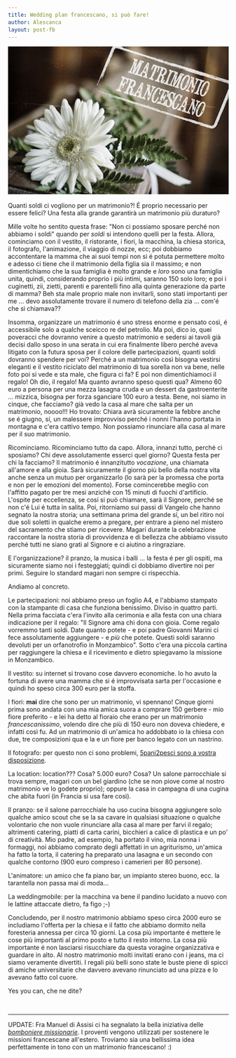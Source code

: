 ```yaml
---
title: Wedding plan francescano, si può fare!
author: Alescanca
layout: post-fb
---
```


<img src="/img/posts/matrimonio-francescano.png" width="520px">

<!-- INIZIO -->
Quanti soldi ci vogliono per un matrimonio?! É proprio necessario per essere felici? Una festa alla grande garantirà un matrimonio più duraturo?
<!-- FINE -->


Mille volte ho sentito questa frase: "Non ci possiamo sposare perché non abbiamo i soldi" quando per *soldi* si intendono quelli per la festa. Allora, cominciamo con il vestito, il ristorante, i fiori, la macchina, la chiesa storica, il fotografo, l'animazione, il viaggio di nozze, ecc; poi dobbiamo accontentare la mamma che ai suoi tempi non si é potuta permettere molto e adesso ci tiene che il matrimonio della figlia sia il massimo; e non dimentichiamo che la sua famiglia è molto grande e *loro* sono una famiglia unita, quindi, considerando proprio i più intimi, saranno 150 solo loro; e poi i cuginetti, zii, zietti, parenti e parentelli fino alla quinta generazione da parte di mamma? Beh sta male proprio male non invitarli, sono stati importanti per me ... devo assolutamente trovare il numero di telefono della zia ... com'é che si chiamava??

Insomma, organizzare un matrimonio é uno stress enorme e pensato così, é accessibile solo a qualche sceicco re del petrolio. Ma poi, dico io, quei poveracci che dovranno venire a questo matrimonio e sedersi ai tavoli già decisi dallo sposo in una serata in cui era finalmente libero perché aveva litigato con la futura sposa per il colore delle partecipazioni, quanti soldi dovranno spendere per voi?  Perché a un matrimonio così bisogna vestirsi eleganti e il vestito riciclato del matrimonio di tua sorella non va bene, nelle foto poi si vede e sta male, che figura ci fa? E poi non dimentichiamoci il regalo! Oh dio, il regalo! Ma quanto avranno speso questi qua? Almeno 60 euro a persona per una mezza lasagna cruda e un dessert da gastroenterite ... mizzica, bisogna per forza sganciare 100 euro a testa. Bene, noi siamo in cinque, che facciamo? già vedo la casa al mare che salta per un matrimonio, noooo!!! Ho trovato: Chiara avrà sicuramente la febbre anche se é giugno, sí,  un malessere improvviso perché i nonni l'hanno portata in montagna e c'era cattivo tempo. Non possiamo rinunciare alla casa al mare per il suo matrimonio.

Ricominciamo. Ricominciamo tutto da capo. Allora, innanzi tutto, perché ci sposiamo? Chi deve assolutamente esserci quel giorno? Questa festa per chi la facciamo? Il matrimonio é innanzitutto *vocazione*, una chiamata all'amore e alla gioia. Sarà sicuramente il giorno più bello della nostra vita anche senza un mutuo per organizzarlo (lo sarà per la promessa che porta e non per le emozioni del momento). Forse comincerebbe meglio con l'affitto pagato per tre mesi anziché con 15 minuti di fuochi d'artificio. L'ospite per eccellenza, se cosí si può chiamare, sarà il Signore, perché se non c'é Lui é tutta in salita. Poi, ritorniamo sui passi di Vangelo che hanno segnato la nostra storia; una settimana prima del grande sí, un bel ritiro noi due soli soletti in qualche eremo a pregare, per entrare a pieno nel mistero del sacramento che stiamo per ricevere. Magari durante la celebrazione raccontare la nostra storia di provvidenza e di bellezza che abbiamo vissuto perché tutti ne siano grati al Signore e ci aiutino a ringraziare. 

E l'organizzazione? il pranzo, la musica i balli ... la festa é per gli ospiti, ma sicuramente siamo noi i festeggiati; quindi ci dobbiamo divertire noi per primi. Seguire lo standard magari non sempre ci rispecchia.

Andiamo al concreto. 

Le partecipazioni: noi abbiamo preso un foglio A4, e l'abbiamo stampato con la stampante di casa che funziona benissimo. Diviso in quattro parti. Nella prima facciata c'era l'invito alla cerimonia e alla festa con una chiara indicazione per il regalo: "Il Signore ama chi dona con gioia. Come regalo vorremmo tanti soldi. Date quanto potete - e poi padre Giovanni Marini ci fece assolutamente aggiungere - e *più* che potete. Questi soldi saranno devoluti per un orfanotrofio in Monzambico". Sotto c'era una piccola cartina per raggiungere la chiesa e il ricevimento e dietro spiegavamo la missione in Monzambico.

Il vestito: su internet si trovano cose davvero economiche. Io ho avuto la fortuna di avere una mamma che si é improvvisata sarta per l'occasione e quindi ho speso circa 300 euro per la stoffa.

I fiori: **mai** dire che sono per un matrimonio, vi spennano! Cinque giorni prima sono andata con una mia amica suora a comprare 150 gerbere - mio fiore preferito - e lei ha detto al fioraio che erano per un matrimonio *francescanissimo*, volendo dire che più di 150 euro non doveva chiedere, e infatti così fu. Ad un matrimonio di un'amica ho addobbato io la chiesa con due, tre composizioni qua e la e un fiore per banco legato con un nastrino.

Il fotografo: per questo non ci sono problemi, [5pani2pesci sono a vostra disposizione](http://foto.5p2p.it).

La location: location??? Cosa? 5.000 euro? Cosa? Un salone parrocchiale si trova sempre, magari con un bel giardino (che se non piove come al nostro matrimonio ve lo godete proprio); oppure la casa in campagna di una cugina che abita fuori (in Francia si usa fare così).

Il pranzo: se il salone parrocchiale ha uso cucina bisogna aggiungere solo qualche amico scout che se la sa cavare in qualsiasi situazione o qualche volontario che non vuole rinunciare alla casa al mare per farvi il regalo; altrimenti catering, piatti di carta carini, bicchieri a calice di plastica e un po' di creatività. Mio padre, ad esempio, ha portato il vino, mia nonna i formaggi, noi abbiamo comprato degli affettati in un agriturismo, un'amica ha fatto la torta, il catering ha preparato una lasagna e un secondo con qualche contorno (900 euro compreso i camerieri per 80 persone).

L'animatore: un amico che fa piano bar, un impianto stereo buono, ecc. la tarantella non passa mai di moda...

La weddingmobile: per la macchina va bene il pandino lucidato a nuovo con le lattine attaccate dietro, fa figo ;-)

Concludendo, per il nostro matrimonio abbiamo speso circa 2000 euro se includiamo l'offerta per la chiesa e il fatto che abbiamo dormito nella foresteria annessa per circa 10 giorni. La cosa più importante é mettere le cose più importanti al primo posto e tutto il resto intorno. La cosa più importante é non lasciarsi risucchiare da questa voragine organizzativa e guardare in alto. Al nostro matrimonio molti invitati erano con i jeans, ma ci siamo veramente divertiti. I regali più belli sono state le buste piene di spicci di amiche universitarie che davvero avevano rinunciato ad una pizza e lo avevano fatto col cuore.

Yes you can, che ne dite?

&nbsp;

---
UPDATE: Fra Manuel di Assisi ci ha segnalato la bella iniziativa delle *[bomboniere missionarie](http://www.assisiofm.it/bomboniere-missionarie-2612-1.html)*. I proventi vengono utilizzati per sostenere le missioni francescane all'estero. Troviamo sia una bellissima idea perfettamente in tono con un matrimonio francescano! :)
